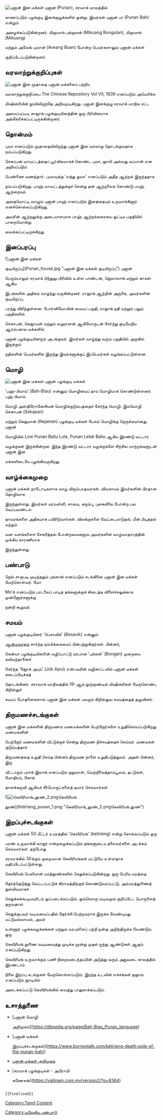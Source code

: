 ![புனான் இன மக்கள்](புனான்.jpg "புனான் இன மக்கள்") புனான் (Punan), சரவாக் மாலத்தில்
காணப்படும் பழங்குடி இனக்குழுக்களில் ஒன்று. இவர்கள் புனான் பா (Punan Bah) என்றும்
அழைக்கப்படுகின்றனர். மிகுவாங் புங்குலன் (Mikuang Bungulan), மிகுவாங் (Mikuang)
மற்றும் அவேங் புவான் (Aveang Buan) போன்ற பெயர்களாலும் புனான் மக்கள்
குறிப்பிடப்படுகின்றனர்.

## வரலாற்றுக்குறிப்புகள்

![புனான் இன மூதாதை](Punaan.jpg "புனான் இன மூதாதை") புனான் மக்களைப் பற்றிய
வரலாற்றுக்குறிப்பை The Chinese Repository Vol VII, 1839 எனப்படும் அமெரிக்க
மிஷினரியின் நூலிலிருந்தே அறியமுடிகிறது. புனான் இனக்குழு சரவாக் மாநில சட்ட
அமைப்புப்படி காஜாங் பழங்குடியினத்தின் ஒரு பிரிவினராக அங்கீகரிக்கப்பட்டிருக்கின்றனர்.

## தொன்மம்

புவா எனப்படும் மூதாதையிலிருந்து புனான் இன வரலாறு தொடங்குவதாக நம்பப்படுகிறது.
செகப்பன் மாவட்டத்தைப் பூர்விகமாகக் கொண்ட புவா, ஜாலி அல்லது லப்பான் என அறியப்படும்
பெண்ணை மணந்தார். புவாவுக்கு 'எத்து ஒவா' எனப்படும் அதீத ஆற்றல் இருந்ததாக
நம்பப்படுகிறது. பாஹ் மாவட்டத்துக்குச் சென்று தன் ஆற்றலைக் கொண்டு பாஹ் ஆற்றையும்
அதையொட்டி வாழும் புனான் பாஹ் எனப்படும் இனத்தையும் உருவாக்கினார் எனச்சொல்லப்படுகிறது.
அவரின் ஆற்றலுக்கு அடையாளமாக பாஹ் ஆற்றங்கரையை ஒட்டிய பகுதியில் பாறையொன்று
வைக்கப்பட்டிருக்கிறது.

## இனப்பரப்பு

![புனான் இன மக்கள்
குடியிருப்பு](Punan_house.jpg "புனான் இன மக்கள் குடியிருப்பு") புனான்
பெரும்பாலும் சரவாக் பிந்துலு பிரிவில் உள்ள பாண்டன், ஜெலாலாங் மற்றும் காகஸ் ஆகிய
இடங்களில் அதிகம் வாழ்ந்து வருகின்றனர். ராஜாங் ஆற்றின் அருகே, அவர்களின் குடியிருப்பு
பரந்து விரிந்துள்ளன. போர்னியோவின் மையப் பகுதி, ராஜாங் நதி மற்றும் பலுய் பகுதிகளில்
செகாபன், கெஜாமன் மற்றும் லஹானன் ஆகியோருடன் சேர்ந்து குடியேறிய ஆரம்பகால மக்களில்
புனான் பழங்குடியினரும் அடங்குவர். இவர்கள் வாழ்ந்து வரும் பகுதியில் அருகில் இருக்கும்
நதிகளின் பெயர்களில் இருந்து இவர்களுக்குப் இப்பெயர்கள் வழங்கப்பட்டுள்ளன.

## மொழி

![புனான் இன மக்கள்](Punan.jpg "புனான் இன மக்கள்") புனான் பழங்குடி மக்கள்
\'பஹ்-பியாவ்\' (Bah-Biau) என்னும் மொழியைப் தாய் மொழியாக் கொண்டுள்ளனர். பஹ் பியாவ்
மொழி அஸ்திரோனேசியன் மொழிக்குடும்பத்தைச் சேர்ந்த மொழி. இம்மொழி செகாபன் (Sekapan)
மற்றும் கெஜமான் (Kejaman) பழங்குடி மக்கள் பேசும் மொழிக்கு நெருக்கமானது. புனான்
மொழியில் Loie Punan Ballu Lole, Punan Lelak Baliu ஆகிய இரண்டு வட்டார
வழக்குகள் இருக்கின்றன. இந்த இரண்டு வட்டார வழக்குகளே சிற்சில மாற்றங்களுடன் புனான் இன
மக்களிடையே புழங்கிவருகிறது.

## வாழ்க்கைமுறை

புனான் மக்கள் நாடோடிகளாக வாழ விரும்பாதவர்கள். விவசாயம் இவர்களின் பிரதான தொழிலாக
இருந்துள்ளது. இவர்கள் மரவள்ளி, சாமை, கரும்பு, புகையிலை போன்ற பல வெப்பமண்டல
தாவரங்களை அதிகமாக பயிரிடுவார்கள். விலங்குகளை வேட்டையாடுதல், மீன் பிடித்தல் மற்றும்
வன வளங்களைச் சேகரித்தல் போன்றவைகளும் அவர்களின் வாழ்வாதாரத்தின் முக்கிய காரணியாக
இருந்துள்ளது.

## பண்பாடு

நெல் சாகுபடி முடிந்ததும் புங்கான் எனப்படும் சடங்கினை புனான் இன மக்கள் மேற்கொள்வர். மோ
Mo'a எனப்படும் பாடலைப் பாடித் தங்களுக்குக் கிடைத்த விளைச்சலுக்காக முன்னோர்களுக்கு
நன்றி கூறுவர்.

## சமயம்

புனான் பழங்குடியினர் 'பெசாவிக்' (Besavik) என்னும்
[ஆன்மவாதம்](ஆன்மவாதம் "wikilink") சார்ந்த நம்பிக்கையைப் பின்பற்றுகிறார்கள். பின்னர்,
கென்யா பழங்குடியினரின் வழிப்பாட்டு மரபான 'புங்கன்' (Bungan) முறையை கலிமந்தானைச்
சேர்ந்த 'ஜோக் அபுய்' (Jok Apui) என்பவரின் வழிகாட்டலில் புனான் மக்கள் கடைப்பிடிக்கத்
தொடங்கினர். சராவாக் மாநிலத்தில் 19-ஆம் நூற்றாண்டில் மிஷினரிகள் மேற்கொண்ட கிறிஸ்துச்
சமயப் போதனைகளால் புனான் இன மக்கள் பலரும் கிறிஸ்துவ சமயத்தைத் தழுவினர்.

## திருமணச்சடங்குகள்

புனான் இன மக்களின் திருமணம் மணமக்களின் பெற்றோர்களே உறுதிசெய்யப்படுகிறது. மணமகனின்
பெற்றோர் மணமகளின் வீட்டுக்குச் சென்று திருமண நிச்சயத்தைச் செய்வர். மணமகள் குடும்பத்தார்
திருமணத்தை உறுதி செய்த பின்னர்.திருமண நாளை உறுதிபடுத்துவர். அதன் பின்னர், இரு
வீட்டாரும் பராங் இலாங் எனப்படும் குறுவாள், வெற்றிலைத்தாம்பூலம், தட்டுகள், மோதிரம், கோங்
தாளக்கருவி ஆகியச் சீர்பொருட்களைத் தயார் செய்வார்கள்
![![](கெலிரியாங்_தூண்_2.png "கெலிரியாங்_தூண்_2.png")கெலிரியங்
தூண்](Keliriang_punan_1.png "கெலிரியாங்_தூண்_2.pngகெலிரியங் தூண்")

## இறப்புச்சடங்குகள்

புனான் மக்கள் 50 மீட்டர் உயரத்தில் \'கெலிரியங்\' (kelirieng) என்று சொல்லப்படும் ஒரு
பரண் உருவாக்கி லாஜர் என்றழைக்கப்படும் தங்களுடைய தலைவர்களை அடக்கம் செய்வார்கள். தற்போது
சரவாக்கில் 30க்கும் குறைவான கெலிரியங்கள் மட்டுமே உள்ளதாக மதிப்பிடப்பட்டுள்ளது.
கெலிரியங் பெலியான் மரத்தூண்களில் செதுக்கப்படுகின்றது. ஒரு பெரிய மரத்தை
தேர்ந்தெடுத்து வெட்டப்பட்டுக் கிராமத்திற்குக் கொண்டுவரப்பட்டு, அம்மரத்தூணைத் துல்லியமாகச்
செதுக்கக்கூடியவரிடம் ஒப்படைக்கப்படும். ஒவ்வொரு வடிவமும் குறிப்பிட்ட பொருளைத் தருவதால்
செதுக்குபவர் வடிவமைப்பதில் தேர்ச்சி பெற்றவராக இருக்க வேண்டியது மட்டுமல்லாமல், அவர்
உள்ளூர் பழக்கவழக்கங்கள் மற்றும் மரபுகளைப் பற்றி நன்கு அறிந்திருக்க வேண்டும். ஒரு
கெலிரியங் தூணை வடிவமைத்து முடிக்க மூன்று முதல் ஐந்து ஆண்டுகள் ஆகும் எனப்படுகிறது.
கெலிரியங் உருவாக்கும் பணி நிறைவடைந்தப்பின் அடுத்து வரும் அறுவடை காலத்தில் இரண்டாம்
நிலை இறப்பு சடங்குகள் மேற்கொள்ளப்படும். இறந்த உடலின் எச்சங்கள் தஜாவ் எனப்படும் ஜாடியில்
அடைக்கப்பட்டு கெலிரியங்கில் வைத்து பாதுகாக்கப்படும்.

## உசாத்துணை

-   [புனான் மொழி
    அறிமுகம்](https://dbpedia.org/page/Bah-Biau_Punan_language)
-   [புனான் மக்கள்
    இறப்புச்சடங்குகள்](https://www.borneotalk.com/kelirieng-death-pole-of-the-punan-bah/)
-   [புனான் மக்கள் அறிமுகம்](https://dayakdaily.com/who-are-the-punan/)
-   [சரவாக் பழங்குடிகள் - அபிராமி
    கணேசன்](https://vallinam.com.my/version2/?p=8364)

```{=mediawiki}
{{Finalised}}
```
[Category:Tamil Content](Category:Tamil_Content "wikilink")
[Category:மலேசிய பண்பாடு](Category:மலேசிய_பண்பாடு "wikilink")

